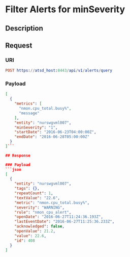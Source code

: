 # Filter Alerts for minSeverity

## Description

## Request

### URI
```elm
POST https://atsd_host:8443/api/v1/alerts/query
```
### Payload

```json
[
  {
    "metrics": [
      "nmon.cpu_total.busy%",
      "message"
    ],
    "entity": "nurswgvml007",
    "minSeverity": "1",
    "startDate": "2016-06-23T04:00:00Z",
    "endDate": "2016-06-28T05:00:00Z"
  }
]```

## Response

### Payload
```json
[
  {
    "entity": "nurswgvml007",
    "tags": {},
    "repeatCount": 1,
    "textValue": "22.6",
    "metric": "nmon.cpu_total.busy%",
    "severity": "WARNING",
    "rule": "nmon_cpu_alert",
    "openDate": "2016-06-27T11:24:36.193Z",
    "lastEventDate": "2016-06-27T11:25:36.233Z",
    "acknowledged": false,
    "openValue": 21.2,
    "value": 22.6,
    "id": 408
  }
]
```

